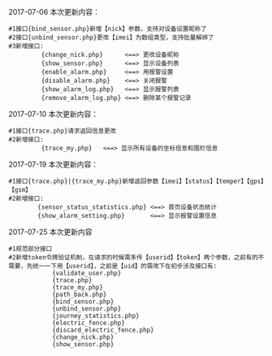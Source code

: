 2017-07-06  本次更新内容：

	#1接口{bind_sensor.php}新增【nick】参数，支持对设备设置昵称了
	#2接口{unbind_sensor.php}更改【imei】为数组类型，支持批量解绑了
	#3新增接口: 
	         {change_nick.php}      <==> 更改设备昵称
	         {show_sensor.php}      <==> 显示设备列表 
	         {enable_alarm.php}     <==> 用报警设置
	         {disable_alarm.php}    <==> 关闭报警
	         {show_alarm_log.php}   <==> 显示报警列表
	         {remove_alarm_log.php} <==> 删除某个报警记录
	
2017-07-10 本次更新内容：

	#1接口{trace.php}请求返回信息更改
	#2新增接口:
	         {trace_my.php}   <==> 显示所有设备的坐标信息和围栏信息
	         
2017-07-19 本次更新内容：

	#1接口{trace.php}|{trace_my.php}新增返回参数【imei】【status】【temper】【gps】【gsm】
	#2新增接口:
            {sensor_status_statistics.php} <==> 首页设备状态统计 
            {show_alarm_setting.php}       <==> 显示报警设置信息
            
2017-07-25 本次更新内容
	
	#1规范部分接口
	#2新增token令牌验证机制，在请求的时候需多传【userid】【token】两个参数，之前有的不需要，先统一一下用【userid】，之前是【uid】的需改下在初步涉及接口有:
				{validate_user.php}
				{trace.php}
				{trace_my.php}
				{path_back.php}
				{bind_sensor.php}
				{unbind_sensor.php}
				{journey_statistics.php}
				{electric_fence.php}
				{discard_electric_fence.php}
				{change_nick.php}
				{show_sensor.php}
	 